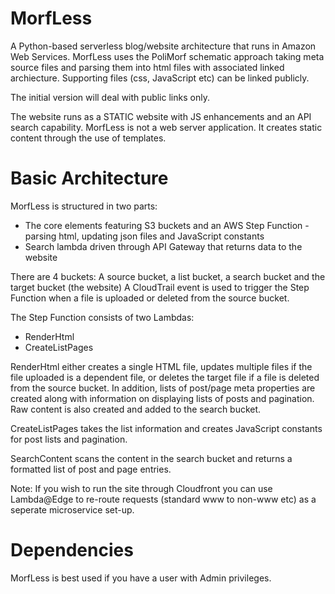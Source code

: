 # MorfLess

A Python-based serverless blog/website architecture that runs in Amazon Web Services. MorfLess uses the PoliMorf schematic approach taking meta source files and parsing them into html files with associated linked archiecture. Supporting files (css, JavaScript etc) can be linked publicly. 

The initial version will deal with public links only.

The website runs as a STATIC website with JS enhancements and an API search capability. MorfLess is not a web server application. It creates static content through the use of templates.

# Basic Architecture
MorfLess is structured in two parts: 
- The core elements featuring S3 buckets and an AWS Step Function - parsing html, updating json files and JavaScript constants
- Search lambda driven through API Gateway that returns data to the website

There are 4 buckets: A source bucket, a list bucket, a search bucket and the target bucket (the website)
A CloudTrail event is used to trigger the Step Function when a file is uploaded or deleted from the source bucket. 

The Step Function consists of two Lambdas:
- RenderHtml
- CreateListPages 

RenderHtml either creates a single HTML file, updates multiple files if the file uploaded is a dependent file, or deletes the target file if a file is deleted from the source bucket. In addition, lists of post/page meta properties are created along with information on displaying lists of posts and pagination. Raw content is also created and added to the search bucket.

CreateListPages takes the list information and creates JavaScript constants for post lists and pagination. 

SearchContent scans the content in the search bucket and returns a formatted list of post and page entries.

Note: If you wish to run the site through Cloudfront you can use Lambda@Edge to re-route requests (standard www to non-www etc) as a seperate microservice set-up.

# Dependencies
MorfLess is best used if you have a user with Admin privileges. 
